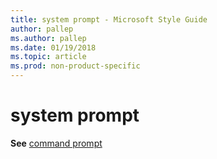 ```yaml
---
title: system prompt - Microsoft Style Guide
author: pallep
ms.author: pallep
ms.date: 01/19/2018
ms.topic: article
ms.prod: non-product-specific
---
```


# system prompt

**See** [command prompt](~/a-z-word-list-term-collections/c/command-prompt.md)
